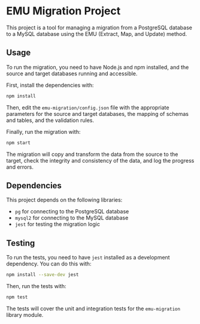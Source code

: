 # EMU Migration Project

This project is a tool for managing a migration from a PostgreSQL database to a MySQL database using the EMU (Extract, Map, and Update) method.

## Usage

To run the migration, you need to have Node.js and npm installed, and the source and target databases running and accessible.

First, install the dependencies with:

```bash
npm install
```

Then, edit the `emu-migration/config.json` file with the appropriate parameters for the source and target databases, the mapping of schemas and tables, and the validation rules.

Finally, run the migration with:

```bash
npm start
```

The migration will copy and transform the data from the source to the target, check the integrity and consistency of the data, and log the progress and errors.

## Dependencies

This project depends on the following libraries:

- `pg` for connecting to the PostgreSQL database
- `mysql2` for connecting to the MySQL database
- `jest` for testing the migration logic

## Testing

To run the tests, you need to have `jest` installed as a development dependency. You can do this with:

```bash
npm install --save-dev jest
```

Then, run the tests with:

```bash
npm test
```

The tests will cover the unit and integration tests for the `emu-migration` library module.
